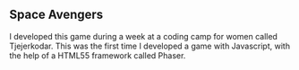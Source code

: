 ## Space Avengers

I developed this game during a week at a coding camp for women called Tjejerkodar. This was the first time I developed a game with Javascript, with the help of a HTML55 framework called Phaser.
 
